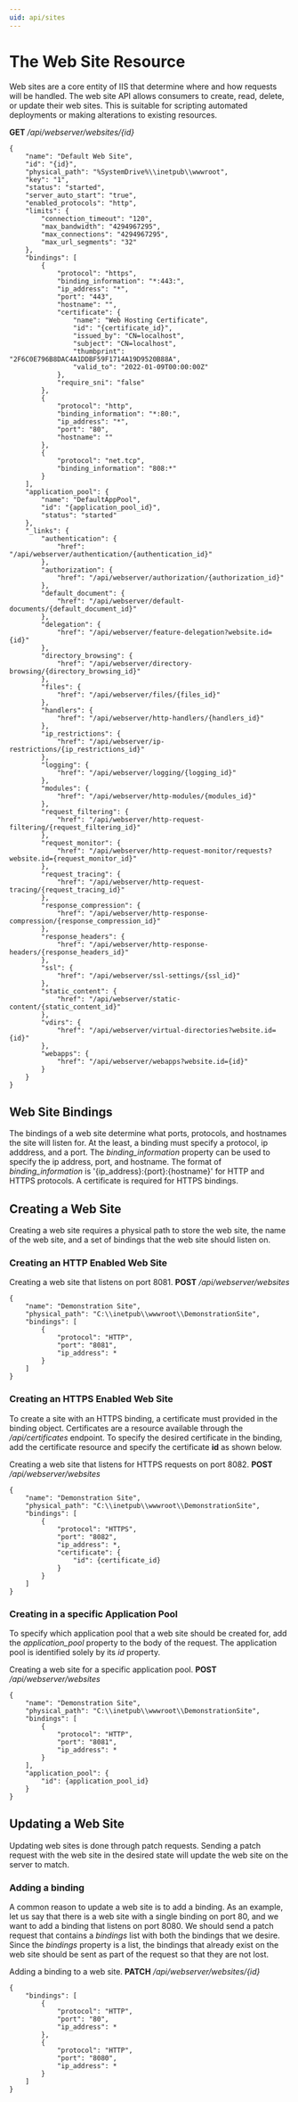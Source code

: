 ```yaml
---
uid: api/sites
---
```


# The Web Site Resource

Web sites are a core entity of IIS that determine where and how requests will be handled. The web site API allows consumers to create, read, delete, or update their web sites. This is suitable for scripting automated deployments or making alterations to existing resources.

**GET** _/api/webserver/websites/{id}_
```
{
    "name": "Default Web Site",
    "id": "{id}",
    "physical_path": "%SystemDrive%\\inetpub\\wwwroot",
    "key": "1",
    "status": "started",
    "server_auto_start": "true",
    "enabled_protocols": "http",
    "limits": {
        "connection_timeout": "120",
        "max_bandwidth": "4294967295",
        "max_connections": "4294967295",
        "max_url_segments": "32"
    },
    "bindings": [
        {
            "protocol": "https",
            "binding_information": "*:443:",
            "ip_address": "*",
            "port": "443",
            "hostname": "",
            "certificate": {
                "name": "Web Hosting Certificate",
                "id": "{certificate_id}",
                "issued_by": "CN=localhost",
                "subject": "CN=localhost",
                "thumbprint": "2F6C0E796B8DAC4A1DDBF59F1714A19D9520B88A",
                "valid_to": "2022-01-09T00:00:00Z"
            },
            "require_sni": "false"
        },
        {
            "protocol": "http",
            "binding_information": "*:80:",
            "ip_address": "*",
            "port": "80",
            "hostname": ""
        },
        {
            "protocol": "net.tcp",
            "binding_information": "808:*"
        }
    ],
    "application_pool": {
        "name": "DefaultAppPool",
        "id": "{application_pool_id}",
        "status": "started"
    },
    "_links": {
        "authentication": {
            "href": "/api/webserver/authentication/{authentication_id}"
        },
        "authorization": {
            "href": "/api/webserver/authorization/{authorization_id}"
        },
        "default_document": {
            "href": "/api/webserver/default-documents/{default_document_id}"
        },
        "delegation": {
            "href": "/api/webserver/feature-delegation?website.id={id}"
        },
        "directory_browsing": {
            "href": "/api/webserver/directory-browsing/{directory_browsing_id}"
        },
        "files": {
            "href": "/api/webserver/files/{files_id}"
        },
        "handlers": {
            "href": "/api/webserver/http-handlers/{handlers_id}"
        },
        "ip_restrictions": {
            "href": "/api/webserver/ip-restrictions/{ip_restrictions_id}"
        },
        "logging": {
            "href": "/api/webserver/logging/{logging_id}"
        },
        "modules": {
            "href": "/api/webserver/http-modules/{modules_id}"
        },
        "request_filtering": {
            "href": "/api/webserver/http-request-filtering/{request_filtering_id}"
        },
        "request_monitor": {
            "href": "/api/webserver/http-request-monitor/requests?website.id={request_monitor_id}"
        },
        "request_tracing": {
            "href": "/api/webserver/http-request-tracing/{request_tracing_id}"
        },
        "response_compression": {
            "href": "/api/webserver/http-response-compression/{response_compression_id}"
        },
        "response_headers": {
            "href": "/api/webserver/http-response-headers/{response_headers_id}"
        },
        "ssl": {
            "href": "/api/webserver/ssl-settings/{ssl_id}"
        },
        "static_content": {
            "href": "/api/webserver/static-content/{static_content_id}"
        },
        "vdirs": {
            "href": "/api/webserver/virtual-directories?website.id={id}"
        },
        "webapps": {
            "href": "/api/webserver/webapps?website.id={id}"
        }
    }
}
```

## Web Site Bindings

The bindings of a web site determine what ports, protocols, and hostnames the site will listen for. At the least, a binding must specify a protocol, ip adddress, and a port. The *binding_information* property can be used to specify the ip address, port, and hostname. The format of *binding_information* is '{ip_address}:{port}:{hostname}' for HTTP and HTTPS protocols. A certificate is required for HTTPS bindings.

## Creating a Web Site

Creating a web site requires a physical path to store the web site, the name of the web site, and a set of bindings that the web site should listen on.

### Creating an HTTP Enabled Web Site

Creating a web site that listens on port 8081. **POST** _/api/webserver/websites_
```
{
    "name": "Demonstration Site",
    "physical_path": "C:\\inetpub\\wwwroot\\DemonstrationSite",
    "bindings": [
        {
            "protocol": "HTTP",
            "port": "8081",
            "ip_address": *
        }
    ]
}
```

### Creating an HTTPS Enabled Web Site

To create a site with an HTTPS binding, a certificate must provided in the binding object. Certificates are a resource available through the _/api/certificates_ endpoint. To specify the desired certificate in the binding, add the certificate resource and specify the certificate **id** as shown below.

Creating a web site that listens for HTTPS requests on port 8082.  **POST** _/api/webserver/websites_
```
{
    "name": "Demonstration Site",
    "physical_path": "C:\\inetpub\\wwwroot\\DemonstrationSite",
    "bindings": [
        {
            "protocol": "HTTPS",
            "port": "8082",
            "ip_address": *,
            "certificate": {
                "id": {certificate_id}
            }
        }
    ]
}
```

### Creating in a specific Application Pool

To specify which application pool that a web site should be created for, add the *application_pool* property to the body of the request. The application pool is identified solely by its *id* property.

Creating a web site for a specific application pool. **POST** _/api/webserver/websites_
```
{
    "name": "Demonstration Site",
    "physical_path": "C:\\inetpub\\wwwroot\\DemonstrationSite",
    "bindings": [
        {
            "protocol": "HTTP",
            "port": "8081",
            "ip_address": *
        }
    ],
    "application_pool": {
        "id": {application_pool_id}
    }
}
```

## Updating a Web Site

Updating web sites is done through patch requests. Sending a patch request with the web site in the desired state will update the web site on the server to match.

### Adding a binding

A common reason to update a web site is to add a binding. As an example, let us say that there is a web site with a single binding on port 80, and we want to add a binding that listens on port 8080. We should send a patch request that contains a _bindings_ list with both the bindings that we desire. Since the _bindings_ property is a list, the bindings that already exist on the web site should be sent as part of the request so that they are not lost.

Adding a binding to a web site. **PATCH** _/api/webserver/websites/{id}_
```
{
    "bindings": [
        {
            "protocol": "HTTP",
            "port": "80",
            "ip_address": *
        },
        {
            "protocol": "HTTP",
            "port": "8080",
            "ip_address": *
        }
    ]
}
```